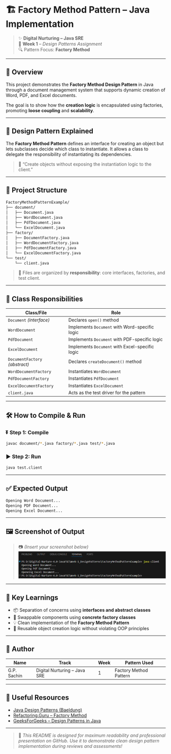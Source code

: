 # 🏗️ Factory Method Pattern – Java Implementation

> ✨ **Digital Nurturing – Java SRE**  
> 📅 **Week 1** – *Design Patterns Assignment*  
> 🔍 Pattern Focus: **Factory Method**

---

## 📘 Overview

This project demonstrates the **Factory Method Design Pattern** in Java through a document management system that supports dynamic creation of Word, PDF, and Excel documents.

The goal is to show how the **creation logic** is encapsulated using factories, promoting **loose coupling** and **scalability**.

---

## 🎯 Design Pattern Explained

The **Factory Method Pattern** defines an interface for creating an object but lets subclasses decide which class to instantiate. It allows a class to delegate the responsibility of instantiating its dependencies.

> 🧱 “Create objects without exposing the instantiation logic to the client.”

---

## 📂 Project Structure

```
FactoryMethodPatternExample/
├── document/
│   ├── Document.java
│   ├── WordDocument.java
│   ├── PdfDocument.java
│   └── ExcelDocument.java
├── factory/
│   ├── DocumentFactory.java
│   ├── WordDocumentFactory.java
│   ├── PdfDocumentFactory.java
│   └── ExcelDocumentFactory.java
└── test/
    └── client.java
```

> 📌 Files are organized by **responsibility**: core interfaces, factories, and test client.

---

## 🧩 Class Responsibilities

| Class/File                  | Role                                                         |
|----------------------------|--------------------------------------------------------------|
| `Document` *(interface)*   | Declares `open()` method                                     |
| `WordDocument`             | Implements `Document` with Word-specific logic               |
| `PdfDocument`              | Implements `Document` with PDF-specific logic                |
| `ExcelDocument`            | Implements `Document` with Excel-specific logic              |
| `DocumentFactory` *(abstract)* | Declares `createDocument()` method                        |
| `WordDocumentFactory`      | Instantiates `WordDocument`                                  |
| `PdfDocumentFactory`       | Instantiates `PdfDocument`                                   |
| `ExcelDocumentFactory`     | Instantiates `ExcelDocument`                                 |
| `client.java`              | Acts as the test driver for the pattern                      |

---

## 🛠️ How to Compile & Run

### ⏬ Step 1: Compile
```bash
javac document/*.java factory/*.java test/*.java
```

### ▶️ Step 2: Run
```bash
java test.client
```

---

## ✅ Expected Output

```
Opening Word Document...
Opening PDF Document...
Opening Excel Document...
```

---

## 🖼️ Screenshot of Output

> 📷 *(Insert your screenshot below)*  
![Output Screenshot](output.jpg.png)

---

## 🚀 Key Learnings

- 📦 Separation of concerns using **interfaces and abstract classes**
- 🔄 Swappable components using **concrete factory classes**
- 💡 Clean implementation of the **Factory Method Pattern**
- 🧠 Reusable object creation logic without violating OOP principles

---

## 🙋 Author

| Name         | Track                      | Week | Pattern Used           |
|--------------|----------------------------|------|------------------------|
| G.P. Sachin  | Digital Nurturing – Java SRE | 1    | Factory Method Pattern |

---

## 📎 Useful Resources

- [Java Design Patterns (Baeldung)](https://www.baeldung.com/java-creational-design-patterns)
- [Refactoring.Guru – Factory Method](https://refactoring.guru/design-patterns/factory-method)
- [GeeksForGeeks – Design Patterns in Java](https://www.geeksforgeeks.org/design-patterns-set-1-introduction/)

---

> 🔖 *This README is designed for maximum readability and professional presentation on GitHub. Use it to demonstrate clean design pattern implementation during reviews and assessments!*

